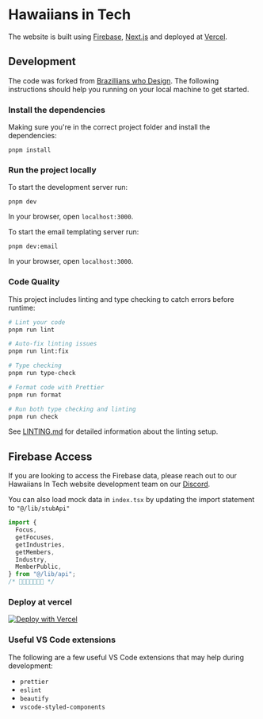 # Hawaiians in Tech

The website is built using [Firebase](https://console.firebase.google.com/), [Next.js](https://nextjs.org/) and deployed at [Vercel](https://vercel.com/).

## Development

The code was forked from [Brazillians who Design](https://brazilianswho.design/). The following instructions should help you running on your local machine to get started.

### Install the dependencies

Making sure you're in the correct project folder and install the dependencies:

```
pnpm install
```

### Run the project locally

To start the development server run:

```
pnpm dev
```

In your browser, open `localhost:3000`.

To start the email templating server run:

```
pnpm dev:email
```

In your browser, open `localhost:3000`.

### Code Quality

This project includes linting and type checking to catch errors before runtime:

```bash
# Lint your code
pnpm run lint

# Auto-fix linting issues
pnpm run lint:fix

# Type checking
pnpm run type-check

# Format code with Prettier
pnpm run format

# Run both type checking and linting
pnpm run check
```

See [LINTING.md](./LINTING.md) for detailed information about the linting setup.

## Firebase Access

If you are looking to access the Firebase data, please reach out to our Hawaiians In Tech website development team on our [Discord](https://discord.gg/p7338Z5MJQ).

You can also load mock data in `index.tsx` by updating the import statement to `"@/lib/stubApi"`

```javascript
import {
  Focus,
  getFocuses,
  getIndustries,
  getMembers,
  Industry,
  MemberPublic,
} from "@/lib/api";
/* 🔺🔺🔺🔺🔺🔺🔺 */
```

### Deploy at vercel

[![Deploy with Vercel](https://vercel.com/button)](https://vercel.com/import/project?template=https%3A%2F%2Fgithub.com%2Fhawaiians%2Fhawaiiansintech)

### Useful VS Code extensions

The following are a few useful VS Code extensions that may help during development:

- `prettier`
- `eslint`
- `beautify`
- `vscode-styled-components`
